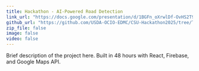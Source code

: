 ```yaml
---
title: Hackathon - AI-Powered Road Detection
link_url: "https://docs.google.com/presentation/d/1BGFn_oXrwlDf-OvHS2T9gauOCG9QmoFb-5qt2SJNdCw/present"
github_url: "https://github.com/USDA-OCIO-EDMC/CSU-Hackathon2025/tree/Team-4"
zip_file: false
image: false
video: false
---
```


Brief description of the project here. Built in 48 hours with React, Firebase, and Google Maps API.
